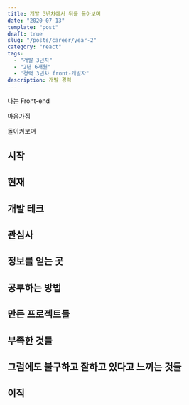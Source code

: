 ```yaml
---
title: 개발 3년차에서 뒤를 돌아보며
date: "2020-07-13"
template: "post"
draft: true
slug: "/posts/career/year-2"
category: "react"
tags:
  - "개발 3년차"
  - "2년 6개월"
  - "경력 3년차 front-개발자"
description: 개발 경력
---
```


나는 Front-end

마음가짐

돌이켜보며

## 시작

## 현재

## 개발 테크

## 관심사

## 정보를 얻는 곳

## 공부하는 방법

## 만든 프로젝트들

## 부족한 것들

## 그럼에도 불구하고 잘하고 있다고 느끼는 것들

## 이직
